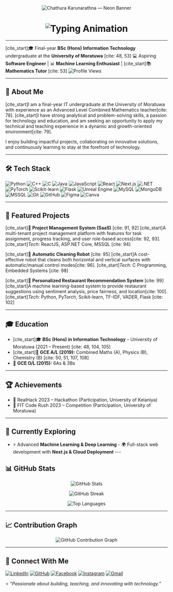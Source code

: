 <p align="center">
  <img src="https://raw.githubusercontent.com/Chathura-Nimsara/Chathura-Nimsara/main/assets/banner-neon-chathura.png" alt="Chathura Karunarathna — Neon Banner" />
</p>

<h1 align="center">
  <img src="https://readme-typing-svg.herokuapp.com?font=Fira+Code&pause=1000&color=36BCF7&center=true&vCenter=true&width=600&lines=Hi+there+👋+I'm+Chathura+Karunarathna;Final+Year+IT+Undergraduate+at+UoM;Aspiring+Software+Engineer;Machine+Learning+Enthusiast;Mathematics+Tutor+%7C+Mentor" alt="Typing Animation" />
</h1>

---
[cite_start]🎓 Final-year **BSc (Hons) Information Technology** undergraduate at the **University of Moratuwa** [cite: 48, 53] 💻 Aspiring **Software Engineer** | 📊 **Machine Learning Enthusiast** | [cite_start]📚 **Mathematics Tutor** [cite: 53] 
![Profile Views](https://komarev.com/ghpvc/?username=Chathura-Nimsara&label=Profile%20Views&color=0e75b6&style=flat)

---
## 🚀 About Me  
[cite_start]I am a final-year IT undergraduate at the University of Moratuwa with experience as an Advanced Level Combined Mathematics teacher[cite: 78]. [cite_start]I have strong analytical and problem-solving skills, a passion for technology and education, and am seeking an opportunity to apply my technical and teaching experience in a dynamic and growth-oriented environment[cite: 79]. 

I enjoy building impactful projects, collaborating on innovative solutions, and continuously learning to stay at the forefront of technology. 

---
## 🛠️ Tech Stack  

![Python](https://img.shields.io/badge/Python-3776AB?style=for-the-badge&logo=python&logoColor=white) 
![C++](https://img.shields.io/badge/C%2B%2B-00599C?style=for-the-badge&logo=c%2B%2B&logoColor=white)
![C](https://img.shields.io/badge/C-00599C?style=for-the-badge&logo=c&logoColor=white) 
![Java](https://img.shields.io/badge/Java-007396?style=for-the-badge&logo=java&logoColor=white) 
![JavaScript](https://img.shields.io/badge/JavaScript-F7DF1E?style=for-the-badge&logo=javascript&logoColor=black) 
![React](https://img.shields.io/badge/React-20232A?style=for-the-badge&logo=react&logoColor=61DAFB) 
![Next.js](https://img.shields.io/badge/Next.js-000000?style=for-the-badge&logo=next.js&logoColor=white) 
![.NET](https://img.shields.io/badge/.NET-512BD4?style=for-the-badge&logo=dotnet&logoColor=white) 
![PyTorch](https://img.shields.io/badge/PyTorch-EE4C2C?style=for-the-badge&logo=pytorch&logoColor=white) 
![Scikit-learn](https://img.shields.io/badge/scikit--learn-F7931E?style=for-the-badge&logo=scikit-learn&logoColor=white) 
![Flask](https://img.shields.io/badge/Flask-000000?style=for-the-badge&logo=flask&logoColor=white) 
![Unreal Engine](https://img.shields.io/badge/Unreal_Engine-000000?style=for-the-badge&logo=unrealengine&logoColor=white) 
![MySQL](https://img.shields.io/badge/MySQL-4479A1?style=for-the-badge&logo=mysql&logoColor=white) 
![MongoDB](https://img.shields.io/badge/MongoDB-47A248?style=for-the-badge&logo=mongodb&logoColor=white)
![MSSQL](https://img.shields.io/badge/Microsoft_SQL_Server-CC2927?style=for-the-badge&logo=microsoft-sql-server&logoColor=white) 
![Git](https://img.shields.io/badge/Git-F05032?style=for-the-badge&logo=git&logoColor=white) 
![GitHub](https://img.shields.io/badge/GitHub-181717?style=for-the-badge&logo=github&logoColor=white) 
![Figma](https://img.shields.io/badge/Figma-F24E1E?style=for-the-badge&logo=figma&logoColor=white) 
![Canva](https://img.shields.io/badge/Canva-00C4CC?style=for-the-badge&logo=canva&logoColor=white)

---
## 📂 Featured Projects  

[cite_start]🔹 **Project Management System (SaaS)** [cite: 91, 92] 
[cite_start]A multi-tenant project management platform with features for task assignment, progress tracking, and user role-based access[cite: 92, 93]. [cite_start]*Tech:* ReactJS, ASP.NET Core, MSSQL [cite: 94] 

[cite_start]🔹 **Automatic Cleaning Robot** [cite: 95] 
[cite_start]A cost-effective robot that cleans both horizontal and vertical surfaces with automatic/manual control modes[cite: 96]. [cite_start]*Tech:* C Programming, Embedded Systems [cite: 98] 

[cite_start]🔹 **Personalized Restaurant Recommendation System** [cite: 99] 
[cite_start]A machine learning-based system to provide restaurant suggestions using sentiment analysis, price fairness, and location[cite: 100]. [cite_start]*Tech:* Python, PyTorch, Scikit-learn, TF-IDF, VADER, Flask [cite: 102] 

---
## 🎓 Education  
- [cite_start]🎓 **BSc (Hons) in Information Technology** – University of Moratuwa (2021 – Present) [cite: 48, 104, 105] 
- [cite_start]📘 **GCE A/L (2019):** Combined Maths (A), Physics (B), Chemistry (B) [cite: 50, 51, 107, 108]
- 📗 **GCE O/L (2015):** 6As & 3Bs 

---
## 🏆 Achievements  
- 🥈 RealHack 2023 – Hackathon (Participation, University of Kelaniya)  
- 🥉 FIT Code Rush 2023 – Competition (Participation, University of Moratuwa)  

---
## 🌱 Currently Exploring  
- ⚡ Advanced **Machine Learning & Deep Learning** - 🌍 Full-stack web development with **Next.js & Cloud Deployment** ---
## 📊 GitHub Stats  
<p align="center">
  <img src="https://github-readme-stats.vercel.app/api?username=Chathura-Nimsara&show_icons=true&theme=tokyonight" alt="GitHub Stats" />
</p>
<p align="center">
  <img src="https://github-readme-streak-stats.herokuapp.com/?user=Chathura-Nimsara&theme=tokyonight" alt="GitHub Streak" />
</p>
<p align="center">
  <img src="https://github-readme-stats.vercel.app/api/top-langs/?username=Chathura-Nimsara&layout=compact&theme=tokyonight" alt="Top Languages" />
</p>

---
## 📈 Contribution Graph  
<p align="center">
  <img src="https://github-readme-activity-graph.vercel.app/graph?username=Chathura-Nimsara&theme=tokyo-night" alt="GitHub Contribution Graph" />
</p>

---
## 🤝 Connect With Me  

[![LinkedIn](https://img.shields.io/badge/LinkedIn-0A66C2?style=for-the-badge&logo=linkedin&logoColor=white)](https://linkedin.com/in/chathura-karunarathna) [![GitHub](https://img.shields.io/badge/GitHub-181717?style=for-the-badge&logo=github&logoColor=white)](https://github.com/Chathura-Nimsara) [![Facebook](https://img.shields.io/badge/Facebook-1877F2?style=for-the-badge&logo=facebook&logoColor=white)](https://web.facebook.com/chathura.wanniarachchikankanamge) [![Instagram](https://img.shields.io/badge/Instagram-E4405F?style=for-the-badge&logo=instagram&logoColor=white)](https://www.instagram.com/chathura_nimsara_karunarathna/) [![Gmail](https://img.shields.io/badge/Gmail-D14836?style=for-the-badge&logo=gmail&logoColor=white)](mailto:99wakcnk@gmail.com)

⭐️ *“Passionate about building, teaching, and innovating with technology.”*
